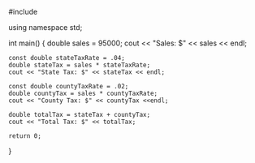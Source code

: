 #include <iostream>

using namespace std;

int main() {
    double sales = 95000;
    cout << "Sales: $" << sales << endl;

    const double stateTaxRate = .04;
    double stateTax = sales * stateTaxRate;
    cout << "State Tax: $" << stateTax << endl;

    const double countyTaxRate = .02;
    double countyTax = sales * countyTaxRate;
    cout << "County Tax: $" << countyTax <<endl;
    
    double totalTax = stateTax + countyTax;
    cout << "Total Tax: $" << totalTax;
 
    return 0; 
}
